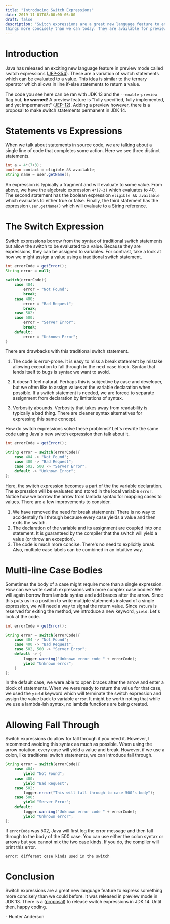 ```yaml
---
title: "Introducing Switch Expressions"
date: 2019-11-01T08:00:00-05:00
draft: false
description: "Switch expressions are a great new language feature to express some
things more concisely than we can today. They are available for preview in JDK 13."
---
```


# Introduction
Java has released an exciting new language feature in preview mode called switch
expressions ([JEP-354](https://openjdk.java.net/jeps/354)). These are a variation
of switch statements which can be evaluated to a value. This idea is similar to
the ternary operator which allows in line if-else statements to return a value.   

The code you see here can be ran with JDK 13 and the `--enable-preview` flag but,
**be warned**! A preview feature is "fully specified, fully implemented, and
yet impermanent" ([JEP-12](http://openjdk.java.net/jeps/12)). Adding a preview
however, there is a proposal to make switch statements permanent in JDK 14.

# Statements vs Expressions
When we talk about statements in source code, we are talking about a single line
of code that completes some action. Here we see three distinct statements.
``` java
int a = 4*(7+3);
boolean contact = eligible && available;
String name = user.getName();
```
An expression is typically a fragment and will evaluate to some value.
From above, we have the algebraic expression `4*(7+3)` which evaluates to 40.
The second statement has the boolean expression `eligible && available` which
evaluates to either true or false. Finally, the third statement has the expression
`user.getName()` which will evaluate to a String reference.

# The Switch Expression
Switch expressions borrow from the syntax of traditional switch statements but
allow the switch to be evaluated to a value. Because they are expressions, they
can be assigned to variables. For contrast, take a look at how we might assign a
value using a traditional switch statement.

``` java
int errorCode = getError();
String error = null;

switch(errorCode){
    case 404:
        error = "Not Found";
        break;
    case 400:
        error = "Bad Request";
        break;
    case 502:
    case 500:
        error = "Server Error";
        break;
    default:
        error = "Unknown Error";
}
```

There are drawbacks with this traditional switch statement.   

1. The code is error-prone. It is easy to miss a break statement by mistake
allowing execution to fall through to the next case block. Syntax that lends
itself to bugs is syntax we want to avoid.   

2. It doesn't feel natural. Perhaps this is subjective by case and developer, but
we often like to assign values at the variable declaration when possible. If a switch
statement is needed, we are forced to separate assignment from declaration by
limitations of syntax.    

3. Verbosity abounds. Verbosity that takes away from readability is typically a
bad thing. There are cleaner syntax alternatives for expressing this same
concept.   

How do switch expressions solve these problems? Let's rewrite the same code
using Java's new switch expression then talk about it.
``` java
int errorCode = getError();

String error = switch(errorCode){
    case 404 -> "Not Found";
    case 400 -> "Bad Request";
    case 502, 500 -> "Server Error";
    default -> "Unknown Error";
};
```
Here, the switch expression becomes a part of the the variable declaration. The
expression will be evaluated and stored in the local variable `error`. Notice
how we borrow the arrow from lambda syntax for mapping cases to values. There
are a few improvements to consider.

1. We have removed the need for break statements! There is no way to accidentally
fall through because every case yields a value and then exits the switch.
2. The declaration of the variable and its assignment are coupled into one
statement. It is guaranteed by the compiler that the switch will yield a
value (or throw an exception).
3. The code is much more concise. There's no need to explicitly break.
Also, multiple case labels can be combined in an intuitive way.

# Multi-line Case Bodies
Sometimes the body of a case might require more than a single expression. How
can we write switch expressions with more complex case bodies? We will again
borrow from lambda syntax and add braces after the arrow. Since this puts us in
a position to write multiple statements instead of a single expression, we will
need a way to signal the return value. Since `return` is reserved for exiting
the method, we introduce a new keyword, `yield`. Let's look at the code.

``` java
int errorCode = getError();

String error = switch(errorCode){
    case 404 -> "Not Found";
    case 400 -> "Bad Request";
    case 502, 500 -> "Server Error";
    default -> {
        logger.warning("Unknown error code " + errorCode);
        yield "Unknown error";
    }
};
```

In the default case, we were able to open braces after the arrow and enter a block
of statements. When we were ready to return the value for that case, we used
the `yield` keyword which will terminate the switch expression and assign the
value back to variable `error`. It might be worth noting that while we use a
lambda-ish syntax, no lambda functions are being created.

# Allowing Fall Through
Switch expressions do allow for fall through if you need it. However, I recommend
avoiding this syntax as much as possible. When using the arrow notation, every
case will yield a value and break. However, if we use a colon, like traditional switch
statements, we can introduce fall through.
``` java
String error = switch(errorCode){
    case 404:
        yield "Not Found";
    case 400:
        yield "Bad Request";
    case 502:
        logger.error("This will fall through to case 500's body");
    case 500:
        yield "Server Error";
    default:
        logger.warning("Unknown error code " + errorCode);
        yield "Unknown error";
};
```
If `errorCode` was 502, Java will first log the error message and then fall
through to the body of the 500 case. You can use either the colon
syntax or arrows but you cannot mix the two case kinds. If you do, the compiler
will print this error.
```
error: different case kinds used in the switch
```

# Conclusion
Switch expressions are a great new language feature to express something more
concisely than we could before. It was released in preview mode in JDK 13. There
is a ([proposal](https://openjdk.java.net/jeps/361)) to release switch expressions
in JDK 14. Until then, happy coding.   

\- Hunter Anderson   
